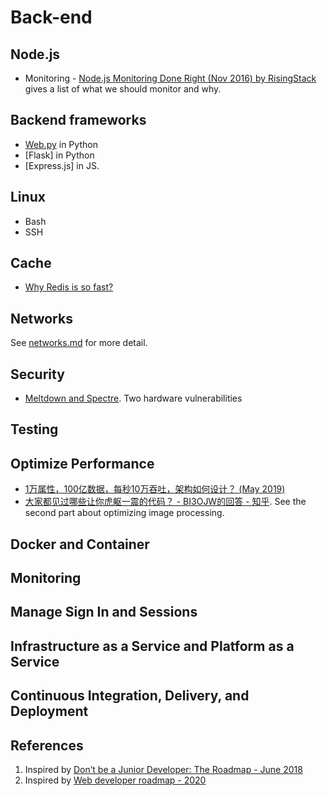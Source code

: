 # Back-end

## Node.js
* Monitoring - [Node.js Monitoring Done Right (Nov 2016) by RisingStack](https://medium.com/hackernoon/node-js-monitoring-done-right-70418ecbbff9) gives a list of what we should monitor and why.

## Backend frameworks
* [Web.py]() in Python
* [Flask] in Python
* [Express.js] in JS.

## Linux
* Bash
* SSH

## Cache
* [Why Redis is so fast?](https://zhuanlan.zhihu.com/p/57089960)

## Networks
See [networks.md](./../general-cs/networks.md) for more detail.

## Security
- [Meltdown and Spectre](https://spectreattack.com/). Two hardware vulnerabilities

## Testing

## Optimize Performance
* [1万属性，100亿数据，每秒10万吞吐，架构如何设计？ (May 2019)](https://mp.weixin.qq.com/s?__biz=MzI1NDQ3MjQxNA==&mid=2247489011&idx=1&sn=1b99b5801d0cec32d10c288e5bad4397&chksm=e9c5ec42deb265546d67ec2dee678fbd64607a417328b1925ca96bd6d1cf695341df385a5737&scene=21#wechat_redirect)
* [大家都见过哪些让你虎躯一震的代码？ - BI3OJW的回答 - 知乎](https://www.zhihu.com/question/287421003/answer/528275532). See the second part about optimizing image processing.


## Docker and Container

## Monitoring

## Manage Sign In and Sessions

## Infrastructure as a Service and Platform as a Service

## Continuous Integration, Delivery, and Deployment


## References
1. Inspired by [Don’t be a Junior Developer: The Roadmap - June 2018](https://zerotomastery.io/blog/dont-be-a-junior-developer-the-roadmap/?utm_source=medium&utm_medium=dont-be-junior-the-roadmap)
2. Inspired by [Web developer roadmap - 2020](https://github.com/kamranahmedse/developer-roadmap)